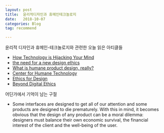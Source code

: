 ```yaml
---
layout: post
title:  윤리적디자인과 휴메인테크놀로지
date:   2018-10-07
categories: Blog
tag: recommend

---
```


윤리적 디자인과 휴메인-테크놀로지와 관련한 오늘 읽은 아티클들

- [How Technology is Hijacking Your Mind](https://medium.com/thrive-global/how-technology-hijacks-peoples-minds-from-a-magician-and-google-s-design-ethicist-56d62ef5edf3)
- [the need for a new design ethics](http://www.tristanharris.com/the-need-for-a-new-design-ethics/)
- [What is humane product design, really?](https://uxdesign.cc/what-is-humane-product-design-really-546fff0b026)
- [Center for Humane Technology](http://humanetech.com/)
- [Ethics for Design](https://ethicsfordesign.com/about)
- [Beyond Digital Ethics](http://calnewport.com/blog/2018/08/09/beyond-digital-ethics/)




어딘가에서 기억이 남는 구절

- Some interfaces are designed to get all of our attention and some products are designed to die prematurely. With this in mind, it becomes obvious that the design of any product can be a moral dilemma: designers must balance their own economic survival, the financial interest of the client and the well-being of the user.
